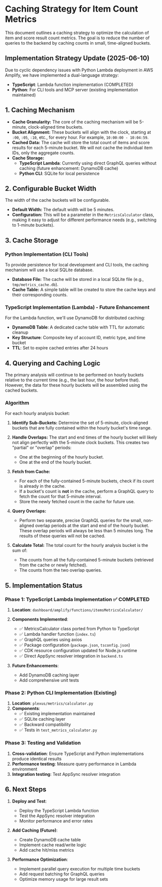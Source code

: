 # Caching Strategy for Item Count Metrics

This document outlines a caching strategy to optimize the calculation of item and score result count metrics. The goal is to reduce the number of queries to the backend by caching counts in small, time-aligned buckets.

## Implementation Strategy Update (2025-06-10)

Due to cyclic dependency issues with Python Lambda deployment in AWS Amplify, we have implemented a dual-language strategy:
- **TypeScript**: Lambda function implementation (COMPLETED)
- **Python**: For CLI tools and MCP server (existing implementation maintained)

## 1. Caching Mechanism

- **Cache Granularity:** The core of the caching mechanism will be 5-minute, clock-aligned time buckets.
- **Bucket Alignment:** These buckets will align with the clock, starting at `:00`, `:05`, `:10`, etc., for every hour. For example, `10:00:00 - 10:04:59`.
- **Cached Data:** The cache will store the total count of items and score results for each 5-minute bucket. We will not cache the individual item IDs, only the aggregate counts.
- **Cache Storage:** 
  - **TypeScript Lambda**: Currently using direct GraphQL queries without caching (future enhancement: DynamoDB cache)
  - **Python CLI**: SQLite for local persistence

## 2. Configurable Bucket Width
The width of the cache buckets will be configurable.
- **Default Width:** The default width will be 5 minutes.
- **Configuration:** This will be a parameter in the `MetricsCalculator` class, making it easy to adjust for different performance needs (e.g., switching to 1-minute buckets).

## 3. Cache Storage

### Python Implementation (CLI Tools)
To provide persistence for local development and CLI tools, the caching mechanism will use a local SQLite database.

- **Database File:** The cache will be stored in a local SQLite file (e.g., `tmp/metrics_cache.db`).
- **Cache Table:** A simple table will be created to store the cache keys and their corresponding counts.

### TypeScript Implementation (Lambda) - Future Enhancement
For the Lambda function, we'll use DynamoDB for distributed caching:

- **DynamoDB Table**: A dedicated cache table with TTL for automatic cleanup
- **Key Structure**: Composite key of account ID, metric type, and time bucket
- **TTL**: Set to expire cached entries after 24 hours

## 4. Querying and Caching Logic

The primary analysis will continue to be performed on hourly buckets relative to the current time (e.g., the last hour, the hour before that). However, the data for these hourly buckets will be assembled using the cached buckets.

### Algorithm

For each hourly analysis bucket:

1.  **Identify Sub-Buckets:** Determine the set of 5-minute, clock-aligned buckets that are fully contained within the hourly bucket's time range.

2.  **Handle Overlaps:** The start and end times of the hourly bucket will likely not align perfectly with the 5-minute clock buckets. This creates two "partial" or "overlap" periods:
    *   One at the beginning of the hourly bucket.
    *   One at the end of the hourly bucket.

3.  **Fetch from Cache:**
    *   For each of the fully-contained 5-minute buckets, check if its count is already in the cache.
    *   If a bucket's count is **not** in the cache, perform a GraphQL query to fetch the count for that 5-minute interval.
    *   Store the newly fetched count in the cache for future use.

4.  **Query Overlaps:**
    *   Perform two separate, precise GraphQL queries for the small, non-aligned overlap periods at the start and end of the hourly bucket. These overlap periods will always be less than 5 minutes long. The results of these queries will not be cached.

5.  **Calculate Total:** The total count for the hourly analysis bucket is the sum of:
    *   The counts from all the fully-contained 5-minute buckets (retrieved from the cache or newly fetched).
    *   The counts from the two overlap queries.

## 5. Implementation Status

### Phase 1: TypeScript Lambda Implementation ✅ COMPLETED
1. **Location**: `dashboard/amplify/functions/itemsMetricsCalculator/`
2. **Components Implemented**:
   - ✅ MetricsCalculator class ported from Python to TypeScript
   - ✅ Lambda handler function (`index.ts`)
   - ✅ GraphQL queries using axios
   - ✅ Package configuration (`package.json`, `tsconfig.json`)
   - ✅ CDK resource configuration updated for Node.js runtime
   - ✅ Direct AppSync resolver integration in `backend.ts`
   
3. **Future Enhancements**:
   - Add DynamoDB caching layer
   - Add comprehensive unit tests

### Phase 2: Python CLI Implementation (Existing)
1. **Location**: `plexus/metrics/calculator.py`
2. **Components**:
   - ✅ Existing implementation maintained
   - ✅ SQLite caching layer
   - ✅ Backward compatibility
   - ✅ Tests in `test_metrics_calculator.py`

### Phase 3: Testing and Validation
1. **Cross-validation**: Ensure TypeScript and Python implementations produce identical results
2. **Performance testing**: Measure query performance in Lambda environment
3. **Integration testing**: Test AppSync resolver integration

## 6. Next Steps

1. **Deploy and Test**:
   - Deploy the TypeScript Lambda function
   - Test the AppSync resolver integration
   - Monitor performance and error rates

2. **Add Caching (Future)**:
   - Create DynamoDB cache table
   - Implement cache read/write logic
   - Add cache hit/miss metrics

3. **Performance Optimization**:
   - Implement parallel query execution for multiple time buckets
   - Add request batching for GraphQL queries
   - Optimize memory usage for large result sets 